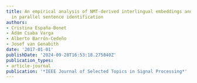 ```yaml
---
title: An empirical analysis of NMT-derived interlingual embeddings and their use
  in parallel sentence identification
authors:
- Cristina España-Bonet
- Ádám Csaba Varga
- Alberto Barrón-Cedeño
- Josef van Genabith
date: '2017-01-01'
publishDate: '2024-09-28T16:53:18.275840Z'
publication_types:
- article-journal
publication: '*IEEE Journal of Selected Topics in Signal Processing*'
---
```

